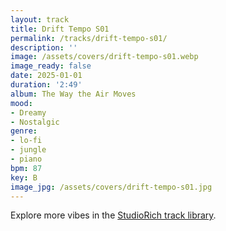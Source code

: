 ```yaml
---
layout: track
title: Drift Tempo S01
permalink: /tracks/drift-tempo-s01/
description: ''
image: /assets/covers/drift-tempo-s01.webp
image_ready: false
date: 2025-01-01
duration: '2:49'
album: The Way the Air Moves
mood:
- Dreamy
- Nostalgic
genre:
- lo-fi
- jungle
- piano
bpm: 87
key: B
image_jpg: /assets/covers/drift-tempo-s01.jpg
---
```


Explore more vibes in the [StudioRich track library](/tracks/).
